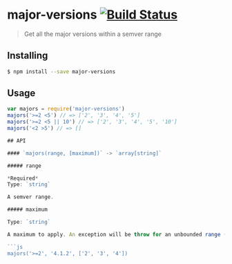 # major-versions [![Build Status](https://travis-ci.org/bendrucker/major-versions.svg?branch=master)](https://travis-ci.org/bendrucker/major-versions)

> Get all the major versions within a semver range

## Installing

```sh
$ npm install --save major-versions
```

## Usage

```js
var majors = require('major-versions')
majors('>=2 <5') // => ['2', '3', '4', '5']
majors('>=2 <5 || 10') // => ['2', '3', '4', '5', '10']
majors('<2 >5') // => []

## API

#### `majors(range, [maximum])` -> `array[string]`

##### range

*Required*  
Type: `string`

A semver range.

##### maximum

Type: `string`

A maximum to apply. An exception will be throw for an unbounded range (e.g. `'>5'`) if no maximum is provided. The maximum must lie within the range. Most times you'll query a package registry for a specific version (e.g. latest) and use it as the maximum.

```js
majors('>=2', '4.1.2', ['2', '3', '4'])
```
